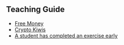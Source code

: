 ## Teaching Guide

* [Free Money](free-money.md)
* [Crypto Kiwis](crypto-kiwis.md)
* [A student has completed an exercise early](what-next.md)
